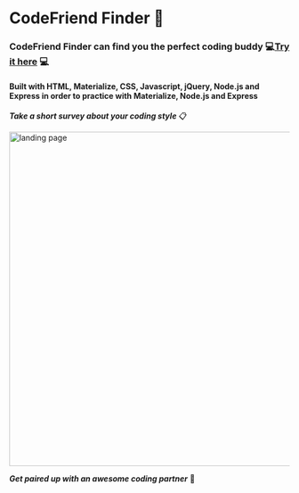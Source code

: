 # CodeFriend Finder :busts_in_silhouette:   

### CodeFriend Finder can find you the perfect coding buddy :computer:[Try it here](https://fierce-island-35221.herokuapp.com) :computer:

#### Built with HTML, Materialize, CSS, Javascript, jQuery, Node.js and Express in order to practice with Materialize, Node.js and Express

***Take a short survey about your coding style*** :clipboard:

<img src="https://user-images.githubusercontent.com/21952950/29035146-94357260-7b68-11e7-9ac7-641480991ea6.png" width="600" alt="landing page">

***Get paired up with an awesome coding partner*** :two_women_holding_hands:
